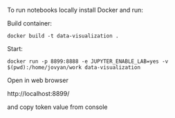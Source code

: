 To run notebooks locally install Docker and run:

Build container:

`docker build -t data-visualization .`

Start:

`docker run -p 8899:8888 -e JUPYTER_ENABLE_LAB=yes -v $(pwd):/home/jovyan/work data-visualization`

Open in web browser

http://localhost:8899/

and copy token value from console

